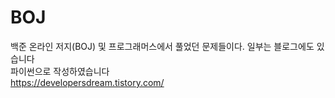 # BOJ
백준 온라인 저지(BOJ) 및 프로그래머스에서 풀었던 문제들이다. 일부는 블로그에도 있습니다\
파이썬으로 작성하였습니다\
https://developersdream.tistory.com/

